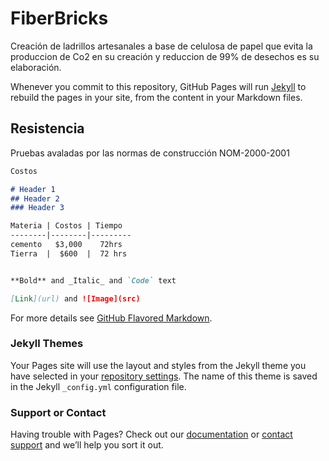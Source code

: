 # FiberBricks

Creación de ladrillos artesanales a base de celulosa de papel que evita la produccion de Co2 en su creación y reduccion de 99% de desechos es su elaboración.

Whenever you commit to this repository, GitHub Pages will run [Jekyll](https://jekyllrb.com/) to rebuild the pages in your site, from the content in your Markdown files.

## Resistencia 

 Pruebas avaladas por las normas de construcción NOM-2000-2001 

```markdown
Costos 

# Header 1
## Header 2
### Header 3

Materia | Costos | Tiempo
--------|--------|---------
cemento   $3,000    72hrs
Tierra  |  $600  |  72 hrs


**Bold** and _Italic_ and `Code` text

[Link](url) and ![Image](src)
```

For more details see [GitHub Flavored Markdown](https://guides.github.com/features/mastering-markdown/).

### Jekyll Themes

Your Pages site will use the layout and styles from the Jekyll theme you have selected in your [repository settings](https://github.com/youthgalvan/FiberBricks/settings). The name of this theme is saved in the Jekyll `_config.yml` configuration file.

### Support or Contact

Having trouble with Pages? Check out our [documentation](https://help.github.com/categories/github-pages-basics/) or [contact support](https://github.com/contact) and we’ll help you sort it out.
